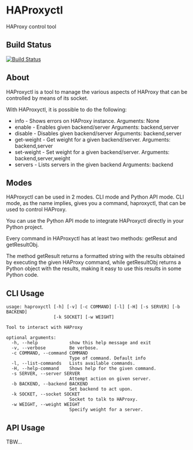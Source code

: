 HAProxyctl
==========

HAProxy control tool

Build Status
------------

[![Build Status](https://travis-ci.org/neurogeek/haproxyctl.png?branch=master)](https://travis-ci.org/neurogeek/haproxyctl)

About
--------

HAProxyctl is a tool to manage the various aspects of HAProxy that can be controlled by means of its socket.

With HAProxyctl, it is possible to do the following:
* info  -  Shows errors on HAProxy instance. Arguments: None
* enable  -  Enables given backend/server Arguments: backend,server
* disable  -  Disables given backend/server Arguments: backend,server
* get-weight  -  Get weight for a given backend/server. Arguments: backend,server	
* set-weight  -  Set weight for a given backend/server. Arguments: backend,server,weight
* servers  -  Lists servers in the given backend Arguments: backend

Modes
-----

HAProxyctl can be used in 2 modes. CLI mode and Python API mode. 
CLI mode, as the name implies, gives you a command, haproxyctl, that can be used to control HAProxy.

You can use the Python API mode to integrate HAProxyctl directly in your Python project.

Every command in HAProxyctl has at least two methods: getResut and getResultObj. 

The method getResult returns a formatted string with the results obtained by executing the given HAProxy command, while getResultObj returns a Python object with the results, making it easy to use this results in some Python code.

CLI Usage
---------

```
usage: haproxyctl [-h] [-v] [-c COMMAND] [-l] [-H] [-s SERVER] [-b BACKEND]
                  [-k SOCKET] [-w WEIGHT]

Tool to interact with HAProxy

optional arguments:
  -h, --help            show this help message and exit
  -v, --verbose         Be verbose.
  -c COMMAND, --command COMMAND
                        Type of command. Default info
  -l, --list-commands   Lists available commands.
  -H, --help-command    Shows help for the given command.
  -s SERVER, --server SERVER
                        Attempt action on given server.
  -b BACKEND, --backend BACKEND
                        Set backend to act upon.
  -k SOCKET, --socket SOCKET
                        Socket to talk to HAProxy.
  -w WEIGHT, --weight WEIGHT
                        Specify weight for a server.
```

API Usage
---------

TBW...
